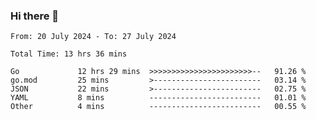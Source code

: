 ### Hi there 👋

<!--
**zhumeme/zhumeme** is a ✨ _special_ ✨ repository because its `README.md` (this file) appears on your GitHub profile.

Here are some ideas to get you started:

- 🔭 I’m currently working on ...
- 🌱 I’m currently learning ...
- 👯 I’m looking to collaborate on ...
- 🤔 I’m looking for help with ...
- 💬 Ask me about ...
- 📫 How to reach me: ...
- 😄 Pronouns: ...
- ⚡ Fun fact: ...
-->

<!--START_SECTION:waka-->

```all_time
From: 20 July 2024 - To: 27 July 2024

Total Time: 13 hrs 36 mins

Go             12 hrs 29 mins  >>>>>>>>>>>>>>>>>>>>>>>--   91.26 %
go.mod         25 mins         >------------------------   03.14 %
JSON           22 mins         >------------------------   02.75 %
YAML           8 mins          -------------------------   01.01 %
Other          4 mins          -------------------------   00.55 %
```

<!--END_SECTION:waka-->

